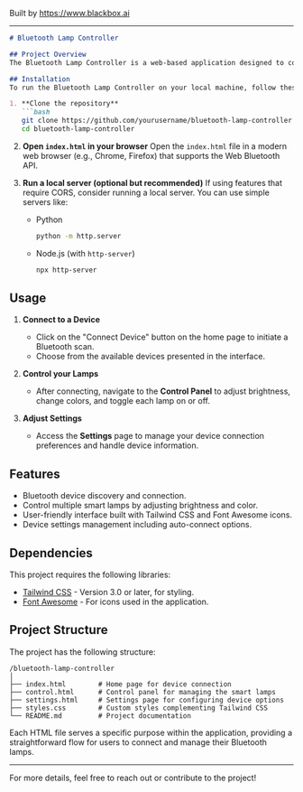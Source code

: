 
Built by https://www.blackbox.ai

---

```markdown
# Bluetooth Lamp Controller

## Project Overview
The Bluetooth Lamp Controller is a web-based application designed to connect and control Bluetooth-enabled smart lamps. The application allows users to discover devices, adjust brightness levels, change colors, and manage device settings through an easy-to-use interface.

## Installation
To run the Bluetooth Lamp Controller on your local machine, follow these steps:

1. **Clone the repository**
   ```bash
   git clone https://github.com/yourusername/bluetooth-lamp-controller.git
   cd bluetooth-lamp-controller
   ```

2. **Open `index.html` in your browser**
   Open the `index.html` file in a modern web browser (e.g., Chrome, Firefox) that supports the Web Bluetooth API.

3. **Run a local server (optional but recommended)**
   If using features that require CORS, consider running a local server. You can use simple servers like:
   - Python
     ```bash
     python -m http.server
     ```
   - Node.js (with `http-server`)
     ```bash
     npx http-server
     ```

## Usage
1. **Connect to a Device**
   - Click on the "Connect Device" button on the home page to initiate a Bluetooth scan.
   - Choose from the available devices presented in the interface.

2. **Control your Lamps**
   - After connecting, navigate to the **Control Panel** to adjust brightness, change colors, and toggle each lamp on or off.
   
3. **Adjust Settings**
   - Access the **Settings** page to manage your device connection preferences and handle device information.

## Features
- Bluetooth device discovery and connection.
- Control multiple smart lamps by adjusting brightness and color.
- User-friendly interface built with Tailwind CSS and Font Awesome icons.
- Device settings management including auto-connect options.

## Dependencies
This project requires the following libraries:
- [Tailwind CSS](https://tailwindcss.com/) - Version 3.0 or later, for styling.
- [Font Awesome](https://fontawesome.com/) - For icons used in the application.

## Project Structure
The project has the following structure:
```
/bluetooth-lamp-controller
│
├── index.html        # Home page for device connection
├── control.html      # Control panel for managing the smart lamps
├── settings.html     # Settings page for configuring device options
├── styles.css        # Custom styles complementing Tailwind CSS
└── README.md         # Project documentation
```

Each HTML file serves a specific purpose within the application, providing a straightforward flow for users to connect and manage their Bluetooth lamps.

---

For more details, feel free to reach out or contribute to the project!
```